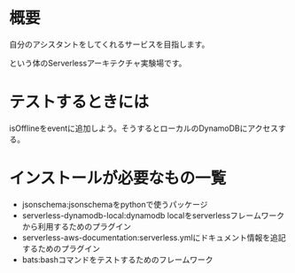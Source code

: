# 概要

自分のアシスタントをしてくれるサービスを目指します。

という体のServerlessアーキテクチャ実験場です。

# テストするときには

isOfflineをeventに追加しよう。そうするとローカルのDynamoDBにアクセスする。

# インストールが必要なもの一覧

* jsonschema:jsonschemaをpythonで使うパッケージ
* serverless-dynamodb-local:dynamodb localをserverlessフレームワークから利用するためのプラグイン
* serverless-aws-documentation:serverless.ymlにドキュメント情報を追記するためのプラグイン
* bats:bashコマンドをテストするためのフレームワーク

